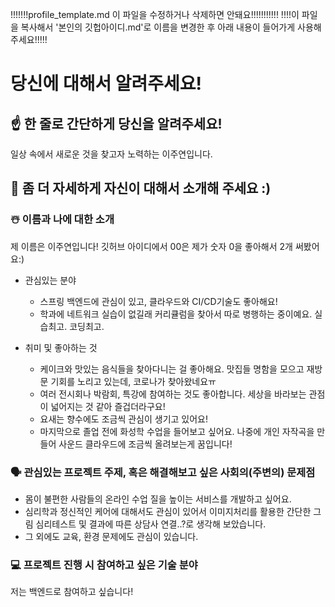 !!!!!!!profile_template.md 이 파일을 수정하거나 삭제하면 안돼요!!!!!!!!!!!
!!!!이 파일을 복사해서 '본인의 깃헙아이디.md'로 이름을 변경한 후 아래 내용이 들어가게 사용해주세요!!!!!

# 당신에 대해서 알려주세요!

## ☝️ 한 줄로 간단하게 당신을 알려주세요!
일상 속에서 새로운 것을 찾고자 노력하는 이주연입니다.

## 🙌 좀 더 자세하게 자신이 대해서 소개해 주세요 :)

### ☃️ 이름과 나에 대한 소개
제 이름은 이주연입니다! 깃허브 아이디에서 00은 제가 숫자 0을 좋아해서 2개 써봤어요:)
* 관심있는 분야
    - 스프링 백엔드에 관심이 있고, 클라우드와 CI/CD기술도 좋아해요!
    - 학과에 네트워크 실습이 없길래 커리큘럼을 찾아서 따로 병행하는 중이예요. 실습최고. 코딩최고.

* 취미 및 좋아하는 것
    - 케이크와 맛있는 음식들을 찾아다니는 걸 좋아해요. 맛집들 명함을 모으고 재방문 기회를 노리고 있는데, 코로나가 찾아왔네요ㅠ
    - 여러 전시회나 박람회, 특강에 참여하는 것도 좋아합니다. 세상을 바라보는 관점이 넓어지는 것 같아 즐겁더라구요!
    - 요새는 향수에도 조금씩 관심이 생기고 있어요!
    - 마지막으로 졸업 전에 화성학 수업을 들어보고 싶어요. 나중에 개인 자작곡을 만들어 사운드 클라우드에 조금씩 올려보는게 꿈입니다!



### 🗣 관심있는 프로젝트 주제, 혹은 해결해보고 싶은 사회의(주변의) 문제점

- 몸이 불편한 사람들의 온라인 수업 질을 높이는 서비스를 개발하고 싶어요.
- 심리학과 정신적인 케어에 대해서도 관심이 있어서 이미지처리를 활용한 간단한 그림 심리테스트 및 결과에 따른 상담사 연결..?로 생각해 보았습니다.
- 그 외에도 교육, 환경 문제에도 관심이 있습니다.
### 💻 프로젝트 진행 시 참여하고 싶은 기술 분야
저는 백엔드로 참여하고 싶습니다!

